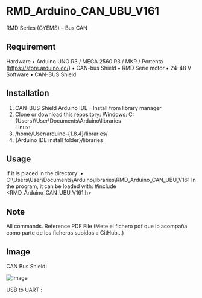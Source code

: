 # RMD_Arduino_CAN_UBU_V161
RMD Series (GYEMS) – Bus CAN
## Requirement
Hardware
•	Arduino UNO R3 / MEGA 2560 R3 / MKR / Portenta (https://store.arduino.cc/)
•	CAN-bus Shield
•	RMD Serie motor
•	24-48 V
Software
•	CAN-BUS Shield
## Installation
1.	CAN-BUS Shield Arduino IDE - Install from library manager
2.	Clone or download this repository:
Windows: C:\{Users}\User\Documents\Arduino\libraries\
Linux:
   1.	/home/User/arduino-{1.8.4}/libraries/
   2.	{Arduino IDE install folder}/libraries
## Usage
If it is placed in the directory:
•	C:\Users\User\Documents\Arduino\libraries\RMD_Arduino_CAN_UBU_V161
In the program, it can be loaded with: #include <RMD_Arduino_CAN_UBU_V161.h>
## Note
All commands.
Reference
PDF File (Mete el fichero pdf que lo acompaña como parte de los ficheros subidos a GitHub...)

## Image
CAN Bus Shield:

![image](https://user-images.githubusercontent.com/78860501/216384962-e93cf5fe-e66e-41a2-81f3-96e8a32f2003.png)

USB to UART :







